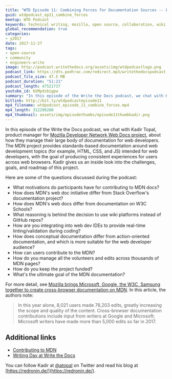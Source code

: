 ```yaml
---
title: "WTD Episode 11: Combining Forces for Documentation Sources -- Exploring the Mozilla Developer Network's Web Docs project"
guid: wtdpodcast_ep11_combine_forces
meetup: WTD Podcast
keywords: technical writing, mozilla, open source, collaboration, wiki
global_recommendation: true
categories:
- y2017
date: 2017-11-27
tags:
- open-source
- community
- engineers-write
image: http://podcast.writethedocs.org/assets/img/wtdpodcastlogo.png
podcast_link: https://dts.podtrac.com/redirect.mp3/writethedocspodcast.org/wtd_episode_11.mp3
podcast_file_size: 47.5 MB
podcast_duration: "51:21"
podcast_length: 47521737
youtube_id: bSMpdsbigpw
summary: "In this episode of the Write the Docs podcast, we chat with Kadir Topal, product manager for Mozilla Developer Network Web Docs project, about how they manage this large body of documentation for web developers. The MDN project provides standards-based documentation around web development topics (for example, HTML, CSS, and JS) intended for web developers, with the goal of producing consistent experiences for users across browsers. Kadir gives us an inside look into the challenges, goals, and roadmap of this project."
bitlink: http://bit.ly/wtdpodcastepisode11
mp4_filename: wtdpodcast_episode_11_combine_forces.mp4
mp4_length: 312296280
mp4_thumbnail: assets/img/episodethumbs/episode11thumbkadir.png
---
```


In this episode of the Write the Docs podcast, we chat with Kadir Topal, product manager for [Mozilla Developer Network Web Docs project](https://developer.mozilla.org/en-US/), about how they manage their large body of documentation for web developers. The MDN project provides standards-based documentation around web development topics (for example, HTML, CSS, and JS) intended for web developers, with the goal of producing consistent experiences for users across web browsers. Kadir gives us an inside look into the challenges, goals, and roadmap of this project.

Here are some of the questions discussed during the podcast:

- What motivations do participants have for contributing to MDN docs?
- How does MDN's web doc initiative differ from Stack Overflow's documentation project?
- How does MDN's web docs differ from documentation on W3C Schools?
- What reasoning is behind the decision to use wiki platforms instead of GitHub repos?
- How are you integrating into web dev IDEs to provide real-time linting/validation during coding?
- How does conceptual documentation differ from action-oriented documentation, and which is more suitable for the web developer audience?
- How can users contribute to the MDN?
- How do you manage all the volunteers and edits across thousands of MDN pages?
- How do you keep the project funded?
- What's the ultimate goal of the MDN documentation?

For more detail, see [Mozilla brings Microsoft, Google, the W3C, Samsung together to create cross-browser documentation on MDN](https://blog.mozilla.org/blog/2017/10/18/mozilla-brings-microsoft-google-w3c-samsung-together-create-cross-browser-documentation-mdn/). In this article, the authors note:

> In this year alone, 8,021 users made 76,203 edits, greatly increasing the scope and quality of the content. Cross-browser documentation contributions include input from writers at Google and Microsoft; Microsoft writers have made more than 5,000 edits so far in 2017.


## Additional links

* [Contributing to MDN](https://developer.mozilla.org/en-US/docs/MDN/Contribute)
* [Writing Day at Write the Docs](http://www.writethedocs.org/conf/portland/2018/writing-day/)


You can follow Kadir at [@atopal](https://twitter.com/atopal) on Twitter and read his blog at [https://redronin.de/](https://redronin.de/).
